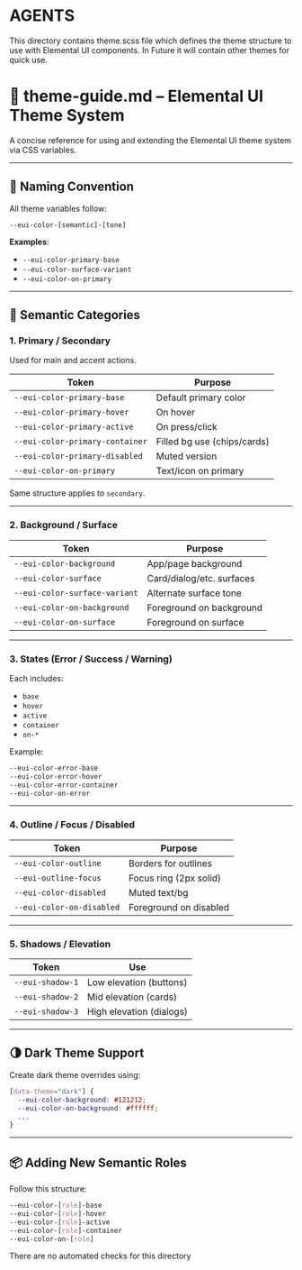 # AGENTS

This directory contains theme.scss file which defines the theme structure to use with Elemental UI components. In Future it will contain other themes for quick use.

# 🎨 theme-guide.md – Elemental UI Theme System

A concise reference for using and extending the Elemental UI theme system via CSS variables.

---

## 🎨 Naming Convention

All theme variables follow:

```
--eui-color-[semantic]-[tone]
```

**Examples**:
- `--eui-color-primary-base`
- `--eui-color-surface-variant`
- `--eui-color-on-primary`

---

## 🧱 Semantic Categories

### 1. Primary / Secondary
Used for main and accent actions.

| Token                        | Purpose                    |
|-----------------------------|----------------------------|
| `--eui-color-primary-base`  | Default primary color      |
| `--eui-color-primary-hover` | On hover                   |
| `--eui-color-primary-active`| On press/click             |
| `--eui-color-primary-container` | Filled bg use (chips/cards) |
| `--eui-color-primary-disabled` | Muted version             |
| `--eui-color-on-primary`    | Text/icon on primary       |

Same structure applies to `secondary`.

---

### 2. Background / Surface

| Token                         | Purpose                    |
|------------------------------|----------------------------|
| `--eui-color-background`      | App/page background        |
| `--eui-color-surface`         | Card/dialog/etc. surfaces  |
| `--eui-color-surface-variant`| Alternate surface tone     |
| `--eui-color-on-background`   | Foreground on background   |
| `--eui-color-on-surface`      | Foreground on surface      |

---

### 3. States (Error / Success / Warning)

Each includes:

- `base`
- `hover`
- `active`
- `container`
- `on-*`

Example:
```scss
--eui-color-error-base
--eui-color-error-hover
--eui-color-error-container
--eui-color-on-error
```

---

### 4. Outline / Focus / Disabled

| Token                       | Purpose                  |
|----------------------------|--------------------------|
| `--eui-color-outline`       | Borders for outlines     |
| `--eui-outline-focus`       | Focus ring (2px solid)   |
| `--eui-color-disabled`      | Muted text/bg            |
| `--eui-color-on-disabled`   | Foreground on disabled   |

---

### 5. Shadows / Elevation

| Token           | Use                      |
|----------------|--------------------------|
| `--eui-shadow-1`| Low elevation (buttons)  |
| `--eui-shadow-2`| Mid elevation (cards)    |
| `--eui-shadow-3`| High elevation (dialogs) |

---

## 🌗 Dark Theme Support

Create dark theme overrides using:

```scss
[data-theme="dark"] {
  --eui-color-background: #121212;
  --eui-color-on-background: #ffffff;
  ...
}
```

---

## 📦 Adding New Semantic Roles

Follow this structure:

```scss
--eui-color-[role]-base
--eui-color-[role]-hover
--eui-color-[role]-active
--eui-color-[role]-container
--eui-color-on-[role]
```

There are no automated checks for this directory
